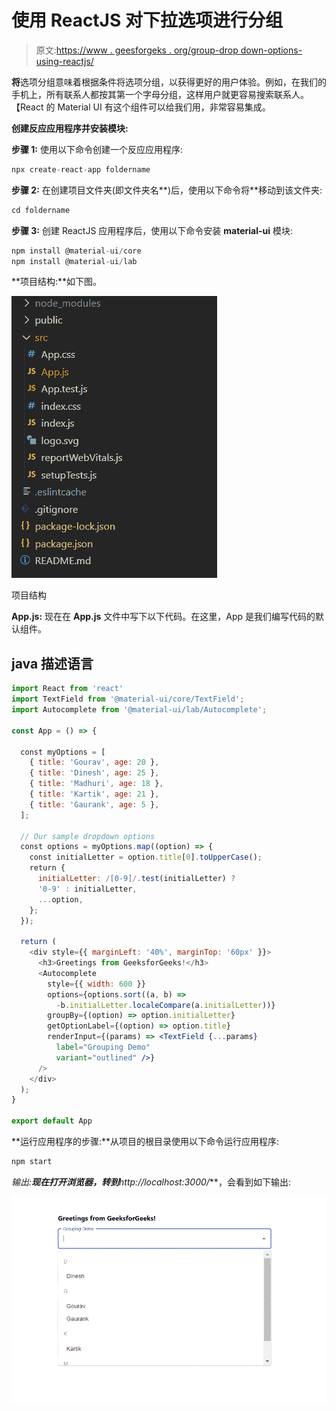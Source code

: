 # 使用 ReactJS 对下拉选项进行分组

> 原文:[https://www . geesforgeks . org/group-drop down-options-using-reactjs/](https://www.geeksforgeeks.org/grouping-dropdown-options-using-reactjs/)

**将**选项分组意味着根据条件将选项分组，以获得更好的用户体验。例如，在我们的手机上，所有联系人都按其第一个字母分组，这样用户就更容易搜索联系人。【React 的 Material UI 有这个组件可以给我们用，非常容易集成。

**创建反应应用程序并安装模块:**

**步骤 1:** 使用以下命令创建一个反应应用程序:

```jsx
npx create-react-app foldername
```

**步骤 2:** 在创建项目文件夹(即文件夹名**)后，使用以下命令将**移动到该文件夹:

```jsx
cd foldername
```

**步骤 3:** 创建 ReactJS 应用程序后，使用以下命令安装 **material-ui** 模块:

```jsx
npm install @material-ui/core
npm install @material-ui/lab
```

**项目结构:**如下图。

![](img/f04ae0d8b722a9fff0bd9bd138b29c23.png)

项目结构

**App.js:** 现在在 **App.js** 文件中写下以下代码。在这里，App 是我们编写代码的默认组件。

## java 描述语言

```jsx
import React from 'react'
import TextField from '@material-ui/core/TextField';
import Autocomplete from '@material-ui/lab/Autocomplete';

const App = () => {

  const myOptions = [
    { title: 'Gourav', age: 20 },
    { title: 'Dinesh', age: 25 },
    { title: 'Madhuri', age: 18 },
    { title: 'Kartik', age: 21 },
    { title: 'Gaurank', age: 5 },
  ];

  // Our sample dropdown options
  const options = myOptions.map((option) => {
    const initialLetter = option.title[0].toUpperCase();
    return {
      initialLetter: /[0-9]/.test(initialLetter) ? 
      '0-9' : initialLetter,
      ...option,
    };
  });

  return (
    <div style={{ marginLeft: '40%', marginTop: '60px' }}>
      <h3>Greetings from GeeksforGeeks!</h3>
      <Autocomplete
        style={{ width: 600 }}
        options={options.sort((a, b) =>
          -b.initialLetter.localeCompare(a.initialLetter))}
        groupBy={(option) => option.initialLetter}
        getOptionLabel={(option) => option.title}
        renderInput={(params) => <TextField {...params}
          label="Grouping Demo"
          variant="outlined" />}
      />
    </div>
  );
}

export default App
```

**运行应用程序的步骤:**从项目的根目录使用以下命令运行应用程序:

```jsx
npm start
```

**输出:**现在打开浏览器，转到***http://localhost:3000/***，会看到如下输出:

![](img/40b9afcead8839baadde2cf25d4d2608.png)